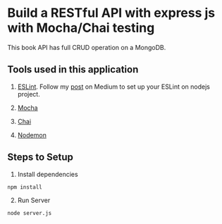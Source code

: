 # Build a RESTful API with express js with Mocha/Chai testing

This book API has full CRUD operation on a MongoDB.

## Tools used in this application

1. [ESLint](https://github.com/eslint/eslint). Follow my [post](https://medium.com/@ljn787/how-to-set-up-eslint-with-airbnb-javascript-style-guide-on-vs-code-215d1bd34903) on Medium to set up your ESLint on nodejs project.

2. [Mocha](https://github.com/mochajs/mocha)

3. [Chai](https://github.com/chaijs/chai)

4. [Nodemon](https://github.com/remy/nodemon)

## Steps to Setup

1. Install dependencies

```bash
npm install
```

2. Run Server

```bash
node server.js
```

